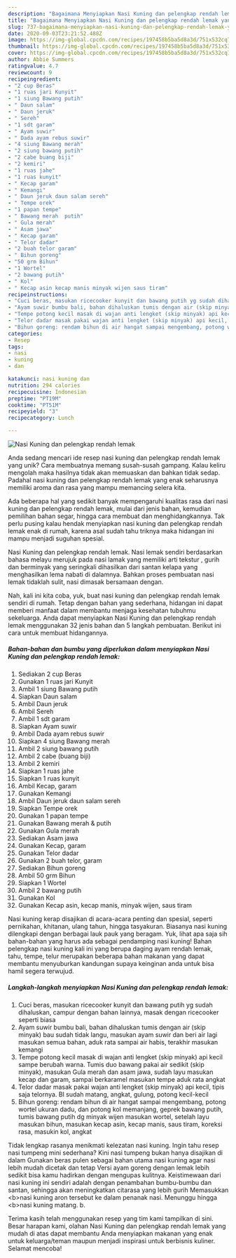 ```yaml
---
description: "Bagaimana Menyiapkan Nasi Kuning dan pelengkap rendah lemak yang Lezat Sekali"
title: "Bagaimana Menyiapkan Nasi Kuning dan pelengkap rendah lemak yang Lezat Sekali"
slug: 737-bagaimana-menyiapkan-nasi-kuning-dan-pelengkap-rendah-lemak-yang-lezat-sekali
date: 2020-09-03T23:21:52.488Z
image: https://img-global.cpcdn.com/recipes/197458b5ba5d8a3d/751x532cq70/nasi-kuning-dan-pelengkap-rendah-lemak-foto-resep-utama.jpg
thumbnail: https://img-global.cpcdn.com/recipes/197458b5ba5d8a3d/751x532cq70/nasi-kuning-dan-pelengkap-rendah-lemak-foto-resep-utama.jpg
cover: https://img-global.cpcdn.com/recipes/197458b5ba5d8a3d/751x532cq70/nasi-kuning-dan-pelengkap-rendah-lemak-foto-resep-utama.jpg
author: Abbie Summers
ratingvalue: 4.7
reviewcount: 9
recipeingredient:
- "2 cup Beras"
- "1 ruas jari Kunyit"
- "1 siung Bawang putih"
- " Daun salam"
- " Daun jeruk"
- " Sereh"
- "1 sdt garam"
- " Ayam suwir"
- " Dada ayam rebus suwir"
- "4 siung Bawang merah"
- "2 siung bawang putih"
- "2 cabe buang biji"
- "2 kemiri"
- "1 ruas jahe"
- "1 ruas kunyit"
- " Kecap garam"
- " Kemangi"
- " Daun jeruk daun salam sereh"
- " Tempe orek"
- "1 papan tempe"
- " Bawang merah  putih"
- " Gula merah"
- " Asam jawa"
- " Kecap garam"
- " Telor dadar"
- "2 buah telor garam"
- " Bihun goreng"
- "50 grm Bihun"
- "1 Wortel"
- "2 bawang putih"
- " Kol"
- " Kecap asin kecap manis minyak wijen saus tiram"
recipeinstructions:
- "Cuci beras, masukan ricecooker kunyit dan bawang putih yg sudah dihaluskan, campur dengan bahan lainnya, masak dengan ricecooker seperti biasa"
- "Ayam suwir bumbu bali, bahan dihaluskan tumis dengan air (skip minyak) bau sudah tidak langu, masukan ayam suwir dan beri air lagi masukan semua bahan, aduk rata sampai air habis, terakhir masukan kemangi"
- "Tempe potong kecil masak di wajan anti lengket (skip minyak) api kecil sampe berubah warna. Tumis duo bawang pakai air sedikit (skip minyak), masukan Gula merah dan asam jawa, sudah layu masukan kecap dan garam, sampai berkaramel masukan tempe aduk rata angkat"
- "Telor dadar masak pakai wajan anti lengket (skip minyak) api kecil, tipis saja telornya. Bl sudah matang, angkat, gulung, potong kecil-kecil"
- "Bihun goreng: rendam bihun di air hangat sampai mengembang, potong wortel ukuran dadu, dan potong kol memanjang, geprek bawang putih, tumis bawang putih dg minyak wijen masukan wortel, setelah layu masukan bihun, masukan kecap asin, kecap manis, saus tiram, koreksi rasa, masukin kol, angkat"
categories:
- Resep
tags:
- nasi
- kuning
- dan

katakunci: nasi kuning dan 
nutrition: 294 calories
recipecuisine: Indonesian
preptime: "PT19M"
cooktime: "PT51M"
recipeyield: "3"
recipecategory: Lunch

---
```



![Nasi Kuning dan pelengkap rendah lemak](https://img-global.cpcdn.com/recipes/197458b5ba5d8a3d/751x532cq70/nasi-kuning-dan-pelengkap-rendah-lemak-foto-resep-utama.jpg)

Anda sedang mencari ide resep nasi kuning dan pelengkap rendah lemak yang unik? Cara membuatnya memang susah-susah gampang. Kalau keliru mengolah maka hasilnya tidak akan memuaskan dan bahkan tidak sedap. Padahal nasi kuning dan pelengkap rendah lemak yang enak seharusnya memiliki aroma dan rasa yang mampu memancing selera kita.

Ada beberapa hal yang sedikit banyak mempengaruhi kualitas rasa dari nasi kuning dan pelengkap rendah lemak, mulai dari jenis bahan, kemudian pemilihan bahan segar, hingga cara membuat dan menghidangkannya. Tak perlu pusing kalau hendak menyiapkan nasi kuning dan pelengkap rendah lemak enak di rumah, karena asal sudah tahu triknya maka hidangan ini mampu menjadi suguhan spesial.

Nasi Kuning dan pelengkap rendah lemak. Nasi lemak sendiri berdasarkan bahasa melayu merujuk pada nasi lamak yang memiliki arti tekstur , gurih dan berminyak yang seringkali dihasilkan dari santan kelapa yang menghasilkan lema nabati di dalamnya. Bahkan proses pembuatan nasi lemak tidaklah sulit, nasi dimasak bersamaan dengan.


Nah, kali ini kita coba, yuk, buat nasi kuning dan pelengkap rendah lemak sendiri di rumah. Tetap dengan bahan yang sederhana, hidangan ini dapat memberi manfaat dalam membantu menjaga kesehatan tubuhmu sekeluarga. Anda dapat menyiapkan Nasi Kuning dan pelengkap rendah lemak menggunakan 32 jenis bahan dan 5 langkah pembuatan. Berikut ini cara untuk membuat hidangannya.

<!--inarticleads1-->

##### Bahan-bahan dan bumbu yang diperlukan dalam menyiapkan Nasi Kuning dan pelengkap rendah lemak:

1. Sediakan 2 cup Beras
1. Gunakan 1 ruas jari Kunyit
1. Ambil 1 siung Bawang putih
1. Siapkan  Daun salam
1. Ambil  Daun jeruk
1. Ambil  Sereh
1. Ambil 1 sdt garam
1. Siapkan  Ayam suwir
1. Ambil  Dada ayam rebus suwir
1. Siapkan 4 siung Bawang merah
1. Ambil 2 siung bawang putih
1. Ambil 2 cabe (buang biji)
1. Ambil 2 kemiri
1. Siapkan 1 ruas jahe
1. Siapkan 1 ruas kunyit
1. Ambil  Kecap, garam
1. Gunakan  Kemangi
1. Ambil  Daun jeruk daun salam sereh
1. Siapkan  Tempe orek
1. Gunakan 1 papan tempe
1. Gunakan  Bawang merah &amp; putih
1. Gunakan  Gula merah
1. Sediakan  Asam jawa
1. Gunakan  Kecap, garam
1. Gunakan  Telor dadar
1. Gunakan 2 buah telor, garam
1. Sediakan  Bihun goreng
1. Ambil 50 grm Bihun
1. Siapkan 1 Wortel
1. Ambil 2 bawang putih
1. Gunakan  Kol
1. Gunakan  Kecap asin, kecap manis, minyak wijen, saus tiram


Nasi kuning kerap disajikan di acara-acara penting dan spesial, seperti pernikahan, khitanan, ulang tahun, hingga tasyakuran. Biasanya nasi kuning dilengkapi dengan berbagai lauk pauk yang beragam. Yuk, lihat apa saja sih bahan-bahan yang harus ada sebagai pendamping nasi kuning! Bahan pelengkap nasi kuning kali ini yang berupa daging ayam rendah lemak, tahu, tempe, telur merupakan beberapa bahan makanan yang dapat membantu menyuburkan kandungan supaya keinginan anda untuk bisa hamil segera terwujud. 

<!--inarticleads2-->

##### Langkah-langkah menyiapkan Nasi Kuning dan pelengkap rendah lemak:

1. Cuci beras, masukan ricecooker kunyit dan bawang putih yg sudah dihaluskan, campur dengan bahan lainnya, masak dengan ricecooker seperti biasa
1. Ayam suwir bumbu bali, bahan dihaluskan tumis dengan air (skip minyak) bau sudah tidak langu, masukan ayam suwir dan beri air lagi masukan semua bahan, aduk rata sampai air habis, terakhir masukan kemangi
1. Tempe potong kecil masak di wajan anti lengket (skip minyak) api kecil sampe berubah warna. Tumis duo bawang pakai air sedikit (skip minyak), masukan Gula merah dan asam jawa, sudah layu masukan kecap dan garam, sampai berkaramel masukan tempe aduk rata angkat
1. Telor dadar masak pakai wajan anti lengket (skip minyak) api kecil, tipis saja telornya. Bl sudah matang, angkat, gulung, potong kecil-kecil
1. Bihun goreng: rendam bihun di air hangat sampai mengembang, potong wortel ukuran dadu, dan potong kol memanjang, geprek bawang putih, tumis bawang putih dg minyak wijen masukan wortel, setelah layu masukan bihun, masukan kecap asin, kecap manis, saus tiram, koreksi rasa, masukin kol, angkat


Tidak lengkap rasanya menikmati kelezatan nasi kuning. Ingin tahu resep nasi tumpeng mini sederhana? Kini nasi tumpeng bukan hanya disajikan di dalam Gunakan beras pulen sebagai bahan utama nasi kuning agar nasi lebih mudah dicetak dan tetap Versi ayam goreng dengan lemak lebih sedikit bisa kamu hadirkan dengan mengupas kulitnya. Keistimewaan dari nasi kuning ini sendiri adalah dengan penambahan bumbu-bumbu dan santan, sehingga akan meningkatkan citarasa yang lebih gurih Memasukkan &lt;b&gt;nasi kuning aron tersebut ke dalam penanak nasi. Menunggu hingga &lt;b&gt;nasi kuning matang. b. 

Terima kasih telah menggunakan resep yang tim kami tampilkan di sini. Besar harapan kami, olahan Nasi Kuning dan pelengkap rendah lemak yang mudah di atas dapat membantu Anda menyiapkan makanan yang enak untuk keluarga/teman maupun menjadi inspirasi untuk berbisnis kuliner. Selamat mencoba!
